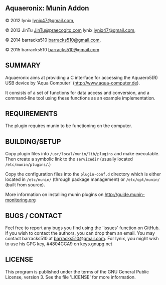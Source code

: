 Aquaeronix: Munin Addon
--------------------------------------------------------------

&copy; 2012 lynix <lynix47@gmail.com>, 

&copy; 2013 JinTu <JinTu@praecogito.com> lynix <lynix47@gmail.com>, 

&copy; 2014 barracks510 <barracks510@gmail.com>, 

&copy; 2015 barracks510 <barracks510@gmail.com>
 

SUMMARY
----------------
Aquaeronix aims at providing a C interface for accessing the Aquaero5(R) USB
device by 'Aqua Computer' (http://www.aqua-computer.de).

It consists of a set of functions for data access and conversion, and a
command-line tool using these functions as an example implementation.


REQUIREMENTS
----------------
The plugin requires munin to be functioning on the computer.


BUILDING/SETUP
----------------
Copy plugin files into `/usr/local/munin/lib/plugins` and make executable. Then create a symbolic link to the `servicedir` (usually located `/etc/munin/plugins/`.)

Copy the configuration files into the `plugin-conf.d` directory which is either located in `/etc/munin/` (through package management) or `/etc/opt/munin/` (built from source). 

More information on installing munin plugins on http://guide.munin-monitoring.org


BUGS / CONTACT
----------------
Feel free to report any bugs you find using the 'issues' function on GitHub. If
you wish to contact the authors, you can drop them an email.
You may contact barracks510 at barracks510@gmail.com.
For lynix, you might wish to use his GPG key, #4804CCA9 on keys.gnupg.net


LICENSE
----------------
This program is published under the terms of the GNU General Public License,
version 3. See the file 'LICENSE' for more information.
